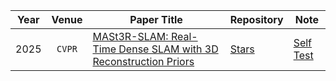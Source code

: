 |Year|Venue|Paper Title|Repository|Note|
|:-:|:-:|-|-|-|
|2025|`CVPR`|[MASt3R-SLAM: Real-Time Dense SLAM with 3D Reconstruction Priors](https://arxiv.org/pdf/2412.12392)|<a class="github-button" href="https://github.com/rmurai0610/MASt3R-SLAM" data-icon="octicon-star" data-size="large" data-show-count="true">Stars</a>|[Self Test](https://kwanwaipang.github.io/MASt3R-SLAM/)
